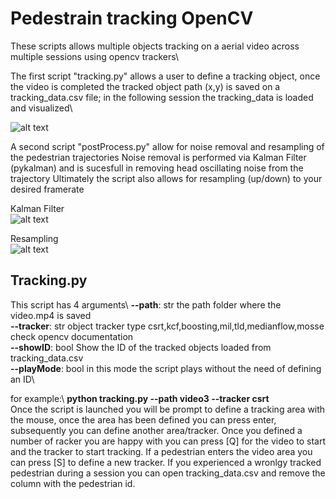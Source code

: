 # Pedestrain tracking OpenCV

These scripts allows multiple objects tracking on a aerial video across multiple sessions using opencv trackers\

The first script "tracking.py" allows a user to define a tracking object, once the video is completed the tracked object path (x,y) is saved on a tracking_data.csv file; in the following session the tracking_data is loaded and visualized\

![alt text](https://github.com/sbanca/track_pedestrian/blob/main/images/pedestrian_tracking.gif?raw=true)

A second script "postProcess.py" allow for noise removal and resampling of the pedestrian trajectories
Noise removal is performed via Kalman Filter (pykalman) and is sucesfull in removing head oscillating noise from the trajectory
Ultimately the script also allows for resampling (up/down) to your desired framerate

Kalman Filter\
![alt text](https://github.com/sbanca/track_pedestrian/blob/main/images/kalman_filter.PNG?raw=true)

Resampling\
![alt text](https://github.com/sbanca/track_pedestrian/blob/main/images/resampling.PNG?raw=true)

## Tracking.py

This script has 4 arguments\ 
__--path__: str the path folder where the video.mp4 is saved\
__--tracker__: str object tracker type csrt,kcf,boosting,mil,tld,medianflow,mosse check opencv documentation\
__--showID__: bool Show the ID of the tracked objects loaded from tracking_data.csv\
__--playMode__: bool in this mode the script plays without the need of defining an ID\

for example:\ 
__python tracking.py --path video3 --tracker csrt__\
Once the script is launched you will be prompt to define a tracking area with the mouse, once the area has been defined you can press enter, subsequently you can define another area/tracker. Once you defined a number of racker you are happy with you can press [Q] for the video to start and the tracker to start tracking.
If a pedestrian enters the video area you can press [S] to define a new tracker.
If you experienced a wronlgy tracked pedestrian during a session you can open tracking_data.csv and remove the column with the pedestrian id.

